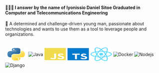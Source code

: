 #### 🧑🏽‍💻 I answer by the name of Iyonissio Daniel Sitoe Graduated in Computer and Telecommunications Engineering

💬 A determined and challenge-driven young man, passionate about technologies and wants to use them as a tool to leverage people and organizations.

 <div style="display: inline_block"><br>
  <img align="center" alt="Rafa-Python" height="50" width="70" src="https://raw.githubusercontent.com/devicons/devicon/master/icons/python/python-original.svg">
  <img align="center" alt="Java" height="60" width="70" src="https://user-images.githubusercontent.com/57901563/169515389-09317c46-9a88-4c9c-baa8-23ba0813bc6e.svg">
  <img align="center" alt="Rafa-Js" height="40" width="70" src="https://raw.githubusercontent.com/devicons/devicon/master/icons/javascript/javascript-plain.svg">
  <img align="center" alt="Rafa-Ts" height="40" width="70" src="https://raw.githubusercontent.com/devicons/devicon/master/icons/typescript/typescript-plain.svg">
  <img align="center" alt="Rafa-React" height="50" width="70" src="https://raw.githubusercontent.com/devicons/devicon/master/icons/react/react-original.svg">
  <img align="center" alt="Docker" height="50" width="70" src="https://user-images.githubusercontent.com/57901563/169516112-a1027c4c-d0cc-408c-92d5-030a4564e308.svg">
  <img align="center" alt="Nodejs" height="60" width="100" src="https://user-images.githubusercontent.com/57901563/169516863-e365040a-7576-4be2-a66e-3cb773683e35.svg">
  <img align="center" alt="Django" height="95" width="120" src="https://user-images.githubusercontent.com/57901563/169840946-2b46555f-1166-4933-a03d-79fcea3ade12.png">
</div>

